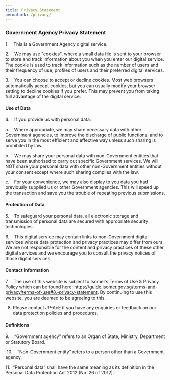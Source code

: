 ```yaml
---
title: Privacy Statement
permalink: /privacy/
---
```

### Government Agency Privacy Statement

1.    This is a Government Agency digital service.

2.    We may use "cookies", where a small data file is sent to your browser to store and track information about you when you enter our digital service. The cookie is used to track information such as the number of users and their frequency of use, profiles of users and their preferred digital services.

3.    You can choose to accept or decline cookies. Most web browsers automatically accept cookies, but you can usually modify your browser setting to decline cookies if you prefer. This may prevent you from taking full advantage of the digital service.

#### Use of Data

4.    If you provide us with personal data:

a.    Where appropriate, we may share necessary data with other Government agencies, to improve the discharge of public functions, and to serve you in the most efficient and effective way unless such sharing is prohibited by law.

b.    We may share your personal data with non-Government entities that have been authorised to carry out specific Government services. We will NOT share your personal data with other non-Government entities without your consent except where such sharing complies with the law.

c.    For your convenience, we may also display to you data you had previously supplied us or other Government agencies. This will speed up the transaction and save you the trouble of repeating previous submissions.
            

#### Protection of Data

5.    To safeguard your personal data, all electronic storage and transmission of personal data are secured with appropriate security technologies.

6.    This digital service may contain links to non-Government digital services whose data protection and privacy practices may differ from ours. We are not responsible for the content and privacy practices of these other digital services and we encourage you to consult the privacy notices of those digital services.

                      
#### Contact Information

7.    The use of this website is subject to Isomer’s Terms of Use & Privacy Policy which can be found here: https://guide.isomer.gov.sg/terms-and-privacy/terms-of-use#8.-privacy-statement. By continuing to use this website, you are deemed to be agreeing to this.

8.    Please contact JP-AcE if you have any enquiries or feedback on our data protection policies and procedures.

#### Definitions


9.     “Government agency” refers to an Organ of State, Ministry, Department or Statutory Board.

 10.    “Non-Government entity” refers to a person other than a Government agency.

11.     “Personal data” shall have the same meaning as its definition in the Personal Data Protection Act 2012 (No. 26 of 2012).